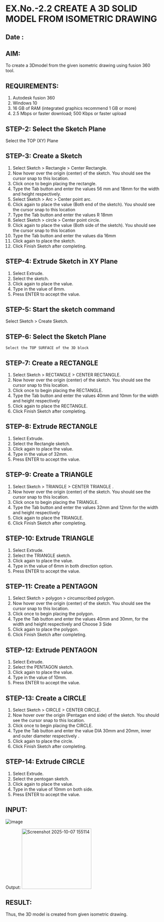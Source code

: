 # EX.No.-2.2 CREATE A 3D SOLID MODEL FROM ISOMETRIC DRAWING
## Date :

## AIM: 

To create a 3Dmodel from the given isometric drawing using fusion 360 tool. 

## REQUIREMENTS:
1. Autodesk fusion 360
2. Windows 10
3. 16 GB of RAM (integrated graphics recommend 1 GB or more)
4. 2.5 Mbps or faster download; 500 Kbps or faster upload 

## STEP-2:  Select the Sketch Plane
 Select the TOP (XY) Plane

## STEP-3: Create a Sketch 
1.  Select Sketch > Rectangle > Center Rectangle.
2.  Now hover over the origin (center) of the sketch. You should see the cursor snap to this location.
3.  Click once to begin placing the rectangle.
4.  Type the Tab button and enter the values 56 mm and 18mm for the width and height respectively.
5.  Select Sketch > Arc > Center point arc.
6.  Click again to place the value (Both end of the sketch). You should see the cursor snap to this location
7.  Type the Tab button and enter the values R 18mm
8.  Select Sketch > circle > Center point circle.
9.  Click again to place the value (Both side of the sketch). You should see the cursor snap to this location
10. Type the Tab button and enter the values dia 16mm
11. Click again to place the sketch.
12. Click Finish Sketch after completing.

## STEP-4: Extrude Sketch in XY Plane
1.	Select Extrude.
2.	Select the sketch.
3.	Click again to place the value.
4.	Type in the value of 8mm. 
5.	Press ENTER to accept the value.

## STEP-5:  Start the sketch command
   Select Sketch > Create Sketch.

## STEP-6: Select the Sketch Plane
	Select the TOP SURFACE of the 3D block 
  
## STEP-7: Create a RECTANGLE 
1.	Select Sketch > RECTANGLE  > CENTER RECTANGLE.
2.	Now hover over the origin (center) of the sketch. You should see the cursor snap to this location.
3.	Click once to begin placing the RECTANGLE.
4.	Type the Tab button and enter the values 40mm and 10mm for the width and height respectively
5.	Click again to place the RECTANGLE.
6.	Click Finish Sketch after completing.

## STEP-8:  Extrude RECTANGLE 
1.	Select Extrude.
2.	Select the Rectangle sketch.
3.	Click again to place the value.
4.	Type in the value of 32mm. 
5.	Press ENTER to accept the value.

## STEP-9: Create a TRIANGLE 
1.	Select Sketch > TRIANGLE > CENTER TRIANGLE .
2.	Now hover over the origin (center) of the sketch. You should see the cursor snap to this location.
3.	Click once to begin placing the TRIANGLE.
4.	Type the Tab button and enter the values 32mm and 12mm for the width and height respectively
5.	Click again to place the TRIANGLE.
6.	Click Finish Sketch after completing.

## STEP-10:  Extrude TRIANGLE
1.	Select Extrude.
2.	Select the TRIANGLE sketch.
3.	Click again to place the value.
4.	Type in the value of 6mm in both direction option. 
5.	Press ENTER to accept the value.

## STEP-11: Create a PENTAGON 
1.	Select Sketch > polygon > circumscribed polygon.
2.	Now hover over the origin (center) of the sketch. You should see the cursor snap to this location.
3.	Click once to begin placing the polygon.
4.	Type the Tab button and enter the values 40mm and 30mm, for the width and height respectively and Choose 3 Side
5.	Click again to place the polygon.
6.	Click Finish Sketch after completing.

## STEP-12: Extrude PENTAGON
1.	Select Extrude.
2.	Select the PENTAGON sketch.
3.	Click again to place the value.
4.	Type in the value of 10mm. 
5.	Press ENTER to accept the value.

## STEP-13: Create a CIRCLE 
1.	Select Sketch > CIRCLE > CENTER CIRCLE.
2.	Now hover over the origin (Pentagan end side) of the sketch. You should see the cursor snap to this location.
3.	Click once to begin placing the CIRCLE.
4.	Type the Tab button and enter the value DIA 30mm and 20mm, inner and outer diameter respectively .
5.	Click again to place the circle.
6.	Click Finish Sketch after completing.

## STEP-14:  Extrude CIRCLE 
1.	Select Extrude.
2.	Select the pentogan sketch.
3.	Click again to place the value.
4.	Type in the value of 10mm on both side. 
5.	Press ENTER to accept the value.

## INPUT:
![image](https://user-images.githubusercontent.com/113594316/198523331-05ace360-502b-4569-b9b4-31c60e3cd554.png)

Output:
<img width="228" height="197" alt="Screenshot 2025-10-07 155114" src="https://github.com/user-attachments/assets/e0e14fbc-1dca-4a5c-adbb-a1a93c8431e8" />


## RESULT: 
Thus, the 3D model is created from given isometric drawing.


